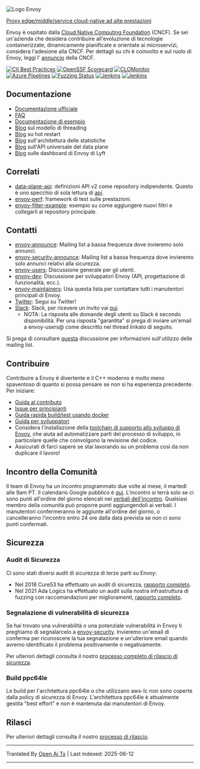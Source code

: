 ![Logo Envoy](https://github.com/envoyproxy/artwork/blob/main/PNG/Envoy_Logo_Final_PANTONE.png)

[Proxy edge/middle/service cloud-native ad alte prestazioni](https://www.envoyproxy.io/)

Envoy è ospitato dalla [Cloud Native Computing Foundation](https://cncf.io) (CNCF). Se sei un'azienda che desidera contribuire all'evoluzione di tecnologie containerizzate, dinamicamente pianificate e orientate ai microservizi, considera l'adesione alla CNCF. Per dettagli su chi è coinvolto e sul ruolo di Envoy, leggi l'
[annuncio](https://www.cncf.io/blog/2017/09/13/cncf-hosts-envoy/) della CNCF.

[![CII Best Practices](https://bestpractices.coreinfrastructure.org/projects/1266/badge)](https://bestpractices.coreinfrastructure.org/projects/1266)
[![OpenSSF Scorecard](https://api.securityscorecards.dev/projects/github.com/envoyproxy/envoy/badge)](https://securityscorecards.dev/viewer/?uri=github.com/envoyproxy/envoy)
[![CLOMonitor](https://img.shields.io/endpoint?url=https://clomonitor.io/api/projects/cncf/envoy/badge)](https://clomonitor.io/projects/cncf/envoy)
[![Azure Pipelines](https://dev.azure.com/cncf/envoy/_apis/build/status/11?branchName=main)](https://dev.azure.com/cncf/envoy/_build/latest?definitionId=11&branchName=main)
[![Fuzzing Status](https://oss-fuzz-build-logs.storage.googleapis.com/badges/envoy.svg)](https://bugs.chromium.org/p/oss-fuzz/issues/list?sort=-opened&can=1&q=proj:envoy)
[![Jenkins](https://powerci.osuosl.org/buildStatus/icon?job=build-envoy-static-master&subject=ppc64le%20build)](https://powerci.osuosl.org/job/build-envoy-static-master/)
[![Jenkins](https://ibmz-ci.osuosl.org/buildStatus/icon?job=Envoy_IBMZ_CI&subject=s390x%20build)](https://ibmz-ci.osuosl.org/job/Envoy_IBMZ_CI/)

## Documentazione

* [Documentazione ufficiale](https://www.envoyproxy.io/)
* [FAQ](https://www.envoyproxy.io/docs/envoy/latest/faq/overview)
* [Documentazione di esempio](https://github.com/envoyproxy/examples/)
* [Blog](https://medium.com/@mattklein123/envoy-threading-model-a8d44b922310) sul modello di threading
* [Blog](https://medium.com/@mattklein123/envoy-hot-restart-1d16b14555b5) su hot restart
* [Blog](https://medium.com/@mattklein123/envoy-stats-b65c7f363342) sull'architettura delle statistiche
* [Blog](https://medium.com/@mattklein123/the-universal-data-plane-api-d15cec7a) sull'API universale del data plane
* [Blog](https://medium.com/@mattklein123/lyfts-envoy-dashboards-5c91738816b1) sulle dashboard di Envoy di Lyft

## Correlati

* [data-plane-api](https://github.com/envoyproxy/data-plane-api): definizioni API v2 come repository indipendente. Questo è uno specchio di sola lettura di [api](https://raw.githubusercontent.com/envoyproxy/envoy/main/api/).
* [envoy-perf](https://github.com/envoyproxy/envoy-perf): framework di test sulle prestazioni.
* [envoy-filter-example](https://github.com/envoyproxy/envoy-filter-example): esempio su come aggiungere nuovi filtri e collegarli al repository principale.

## Contatti

* [envoy-announce](https://groups.google.com/forum/#!forum/envoy-announce): Mailing list a bassa frequenza dove invieremo solo annunci.
* [envoy-security-announce](https://groups.google.com/forum/#!forum/envoy-security-announce): Mailing list a bassa frequenza dove invieremo solo annunci relativi alla sicurezza.
* [envoy-users](https://groups.google.com/forum/#!forum/envoy-users): Discussione generale per gli utenti.
* [envoy-dev](https://groups.google.com/forum/#!forum/envoy-dev): Discussione per sviluppatori Envoy (API, progettazione di funzionalità, ecc.).
* [envoy-maintainers](https://groups.google.com/forum/#!forum/envoy-maintainers): Usa questa lista per contattare tutti i manutentori principali di Envoy.
* [Twitter](https://twitter.com/EnvoyProxy/): Segui su Twitter!
* [Slack](https://envoyproxy.slack.com/): Slack, per ricevere un invito vai [qui](https://communityinviter.com/apps/envoyproxy/envoy).
  * NOTA: La risposta alle domande degli utenti su Slack è secondo disponibilità. Per una risposta "garantita" si prega di inviare un'email a envoy-users@ come descritto nel thread linkato di seguito.

Si prega di consultare [questa](https://groups.google.com/forum/#!topic/envoy-announce/l9zjYsnS3TY) discussione per informazioni sull'utilizzo delle mailing list.

## Contribuire

Contribuire a Envoy è divertente e il C++ moderno è molto meno spaventoso di quanto si possa pensare se non si ha esperienza precedente. Per iniziare:

* [Guida al contributo](https://raw.githubusercontent.com/envoyproxy/envoy/main/CONTRIBUTING.md)
* [Issue per principianti](https://github.com/envoyproxy/envoy/issues?q=is%3Aopen+is%3Aissue+label%3Abeginner)
* [Guida rapida build/test usando docker](https://raw.githubusercontent.com/envoyproxy/envoy/main/ci#building-and-running-tests-as-a-developer)
* [Guida per sviluppatori](https://raw.githubusercontent.com/envoyproxy/envoy/main/DEVELOPER.md)
* Considera l'installazione della [toolchain di supporto allo sviluppo di Envoy](https://github.com/envoyproxy/envoy/blob/main/support/README.md), che aiuta ad automatizzare parti del processo di sviluppo, in particolare quelle che coinvolgono la revisione del codice.
* Assicurati di farci sapere se stai lavorando su un problema così da non duplicare il lavoro!

## Incontro della Comunità

Il team di Envoy ha un incontro programmato due volte al mese, il martedì alle 9am PT. Il calendario Google pubblico è [qui](https://goo.gl/PkDijT). L'incontro si terrà solo se ci sono punti all'ordine del giorno elencati nei [verbali dell'incontro](https://goo.gl/5Cergb). Qualsiasi membro della comunità può proporre punti aggiungendoli ai verbali. I manutentori confermeranno le aggiunte all'ordine del giorno, o cancelleranno l'incontro entro 24 ore dalla data prevista se non ci sono punti confermati.

## Sicurezza

### Audit di Sicurezza

Ci sono stati diversi audit di sicurezza di terze parti su Envoy:
* Nel 2018 Cure53 ha effettuato un audit di sicurezza, [rapporto completo](https://raw.githubusercontent.com/envoyproxy/envoy/main/docs/security/audit_cure53_2018.pdf).
* Nel 2021 Ada Logics ha effettuato un audit sulla nostra infrastruttura di fuzzing con raccomandazioni per miglioramenti, [rapporto completo](https://raw.githubusercontent.com/envoyproxy/envoy/main/docs/security/audit_fuzzer_adalogics_2021.pdf).

### Segnalazione di vulnerabilità di sicurezza

Se hai trovato una vulnerabilità o una potenziale vulnerabilità in Envoy ti preghiamo di segnalarcelo a
[envoy-security](mailto:envoy-security@googlegroups.com). Invieremo un'email di conferma per riconoscere la tua segnalazione e un'ulteriore email quando avremo identificato il problema positivamente o negativamente.

Per ulteriori dettagli consulta il nostro [processo completo di rilascio di sicurezza](https://raw.githubusercontent.com/envoyproxy/envoy/main/SECURITY.md).

### Build ppc64le

Le build per l'architettura ppc64le o che utilizzano aws-lc non sono coperte dalla policy di sicurezza di Envoy. L'architettura ppc64le è attualmente gestita "best effort" e non è mantenuta dai manutentori di Envoy.

## Rilasci

Per ulteriori dettagli consulta il nostro [processo di rilascio](https://github.com/envoyproxy/envoy/blob/main/RELEASES.md).


---

Tranlated By [Open Ai Tx](https://github.com/OpenAiTx/OpenAiTx) | Last indexed: 2025-06-12

---